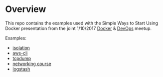 # Overview #

This repo contains the examples used with the Simple Ways to Start Using Docker presentation from the joint 1/10/2017 [Docker](https://www.meetup.com/Docker-Phoenix/events/236092999/) &amp; [DevOps](https://www.meetup.com/Phoenix-DevOps-Meetup/events/236093323/) meetup.

Examples:

* [isolation](isolation/README.md)
* [aws-cli](aws-cli/README.md)
* [tcpdump](tcpdump/README.md)
* [networking course](networking-course/README.md)
* [logstash](logstash/README.md)

